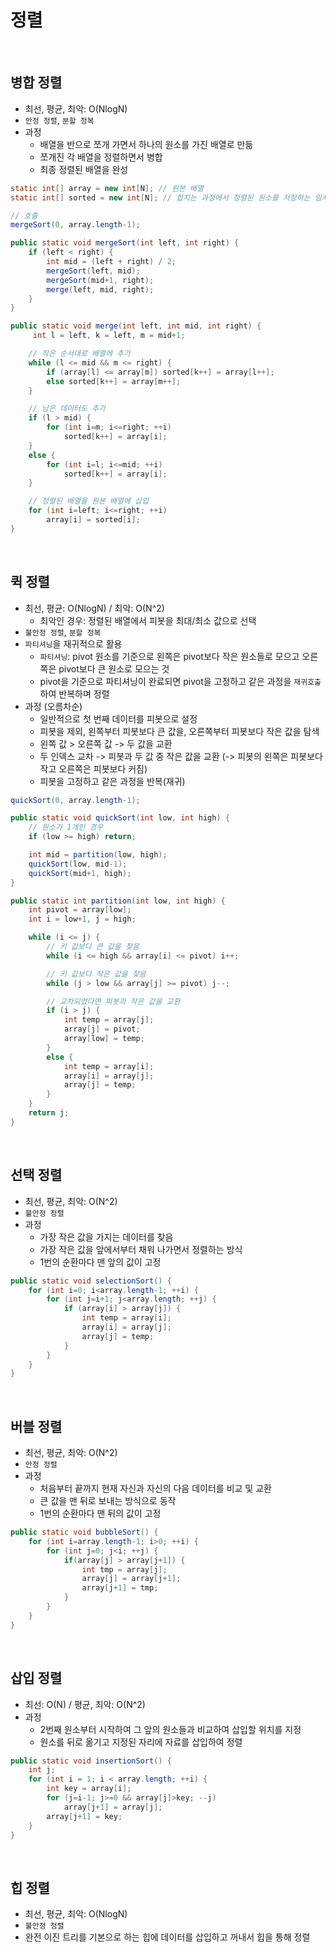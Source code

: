 # 정렬

<br>

## 병합 정렬

* 최선, 평균, 최악: O(NlogN)
* `안정 정렬`, `분할 정복`
* 과정
  * 배열을 반으로 쪼개 가면서 하나의 원소를 가진 배열로 만듦 
  * 쪼개진 각 배열을 정렬하면서 병합
  * 최종 정렬된 배열을 완성

```java
static int[] array = new int[N]; // 원본 배열
static int[] sorted = new int[N]; // 합치는 과정에서 정렬된 원소를 저장하는 임시 배열

// 호출
mergeSort(0, array.length-1);

public static void mergeSort(int left, int right) {
    if (left < right) {
        int mid = (left + right) / 2;
        mergeSort(left, mid);
        mergeSort(mid+1, right);
        merge(left, mid, right);
    }
}

public static void merge(int left, int mid, int right) {
     int l = left, k = left, m = mid+1;

    // 작은 순서대로 배열에 추가
    while (l <= mid && m <= right) {
        if (array[l] <= array[m]) sorted[k++] = array[l++];
        else sorted[k++] = array[m++];
    }

    // 남은 데이터도 추가
    if (l > mid) {
        for (int i=m; i<=right; ++i)
            sorted[k++] = array[i];
    }
    else {
        for (int i=l; i<=mid; ++i)
            sorted[k++] = array[i];
    }

    // 정렬된 배열을 원본 배열에 삽입
    for (int i=left; i<=right; ++i)
        array[i] = sorted[i];
}
```

<br>

## 퀵 정렬

* 최선, 평균: O(NlogN) / 최악: O(N^2)
  * 최악인 경우: 정렬된 배열에서 피봇을 최대/최소 값으로 선택
* `불안정 정렬`,  `분할 정복`
* `파티셔닝`을 재귀적으로 활용
  * `파티셔닝`: pivot 원소를 기준으로 왼쪽은 pivot보다 작은 원소들로 모으고 오른쪽은 pivot보다 큰 원소로 모으는 것
  * pivot을 기준으로 파티셔닝이 완료되면 pivot을 고정하고 같은 과정을 `재귀호출` 하여 반복하며 정렬
* 과정 (오름차순)
  * 일반적으로 첫 번째 데이터를 피봇으로 설정
  * 피봇을 제외, 왼쪽부터 피봇보다 큰 값을, 오른쪽부터 피봇보다 작은 값을 탐색
  * 왼쪽 값 > 오른쪽 값 -> 두 값을 교환
  * 두 인덱스 교차 -> 피봇과 두 값 중 작은 값을 교환 (-> 피봇의 왼쪽은 피봇보다 작고 오른쪽은 피봇보다 커짐)
  * 피봇을 고정하고 같은 과정을 반복(재귀)

```java
quickSort(0, array.length-1);

public static void quickSort(int low, int high) {
    // 원소가 1개인 경우
    if (low >= high) return;

    int mid = partition(low, high);
    quickSort(low, mid-1);
    quickSort(mid+1, high);
}

public static int partition(int low, int high) {
    int pivot = array[low];
    int i = low+1, j = high;

    while (i <= j) {
        // 키 값보다 큰 값을 찾음
        while (i <= high && array[i] <= pivot) i++;

        // 키 값보다 작은 값을 찾음
        while (j > low && array[j] >= pivot) j--;

        // 교차되었다면 피봇과 작은 값을 교환
        if (i > j) {
            int temp = array[j];
            array[j] = pivot;
            array[low] = temp;
        }
        else {
            int temp = array[i];
            array[i] = array[j];
            array[j] = temp;
        }
    }
    return j;
}
```

<br>

## 선택 정렬

* 최선, 평균, 최악: O(N^2) 
* `불안정 정렬`
* 과정
  * 가장 작은 값을 가지는 데이터를 찾음
  * 가장 작은 값을 앞에서부터 채워 나가면서 정렬하는 방식
  * 1번의 순환마다 맨 앞의 값이 고정

```java
public static void selectionSort() {
    for (int i=0; i<array.length-1; ++i) {
        for (int j=i+1; j<array.length; ++j) {
            if (array[i] > array[j]) {
                int temp = array[i];
                array[i] = array[j];
                array[j] = temp;
            }
        }
    }
}
```

<br>

## 버블 정렬

* 최선, 평균, 최악: O(N^2)
* `안정 정렬`
* 과정
  * 처음부터 끝까지 현재 자신과 자신의 다음 데이터를 비교 및 교환
  * 큰 값을 맨 뒤로 보내는 방식으로 동작
  * 1번의 순환마다 맨 뒤의 값이 고정

```java
public static void bubbleSort() {
    for (int i=array.length-1; i>0; ++i) {
        for (int j=0; j<i; ++j) {
            if(array[j] > array[j+1]) {
                int tmp = array[j];
                array[j] = array[j+1];
                array[j+1] = tmp;
            }
        }
    }
}
```

<br>

## 삽입 정렬

* 최선: O(N) / 평균, 최악: O(N^2)
* 과정
  * 2번째 원소부터 시작하여 그 앞의 원소들과 비교하여 삽입할 위치를 지정
  * 원소를 뒤로 옮기고 지정된 자리에 자료를 삽입하여 정렬

```java
public static void insertionSort() {
    int j;
    for (int i = 1; i < array.length; ++i) {
        int key = array[i];
        for (j=i-1; j>=0 && array[j]>key; --j)
            array[j+1] = array[j];
        array[j+1] = key;
    }
}
```

<br>

## 힙 정렬
* 최선, 평균, 최악: O(NlogN) 
* `불안정 정렬`
* 완전 이진 트리를 기본으로 하는 힙에 데이터를 삽입하고 꺼내서 힙을 통해 정렬